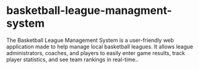 # basketball-league-managment-system
The Basketball League Management System is a user-friendly web application made to help manage local basketball leagues. It allows league administrators, coaches, and players to easily enter game results, track player statistics, and see team rankings in real-time..
